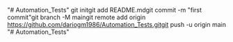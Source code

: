 "# Automation_Tests"  git initgit add README.mdgit commit -m "first commit"git branch -M maingit remote add origin https://github.com/dariogm1986/Automation_Tests.gitgit push -u origin main
"# Automation_Tests" 
